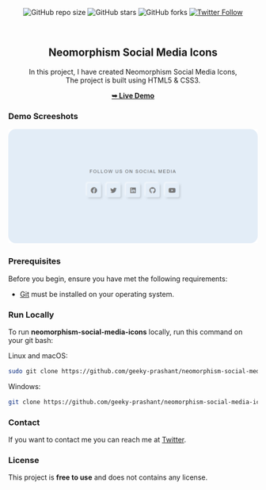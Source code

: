 <div align="center">
  
  ![GitHub repo size](https://img.shields.io/github/repo-size/geeky-prashant/neomorphism-social-media-icons)
  ![GitHub stars](https://img.shields.io/github/stars/geeky-prashant/neomorphism-social-media-icons)
  ![GitHub forks](https://img.shields.io/github/forks/geeky-prashant/neomorphism-social-media-icons?style=social)
  [![Twitter Follow](https://img.shields.io/twitter/follow/geekyprashant?style=social)](https://twitter.com/intent/follow?screen_name=geekyprashant)
 
  <br />

  <h2 align="center">Neomorphism Social Media Icons</h2>

  In this project, I have created Neomorphism Social Media Icons, <br />The project is built using HTML5 & CSS3.

  <a href="https://geeky-prashant.github.io/neomorphism-social-media-icons/"><strong>➥ Live Demo</strong></a>

</div>

### Demo Screeshots

![Neomorphism Social Media Icons Desktop Demo](./readme-images/Neomorphism-Social-Media-Icons.png "Desktop Demo")

### Prerequisites

Before you begin, ensure you have met the following requirements:

* [Git](https://git-scm.com/downloads "Download Git") must be installed on your operating system.

### Run Locally

To run **neomorphism-social-media-icons** locally, run this command on your git bash:

Linux and macOS:

```bash
sudo git clone https://github.com/geeky-prashant/neomorphism-social-media-icons.git
```

Windows:

```bash
git clone https://github.com/geeky-prashant/neomorphism-social-media-icons.git
```

### Contact

If you want to contact me you can reach me at [Twitter](https://www.twitter.com/geekyprashant).

### License

This project is **free to use** and does not contains any license.
